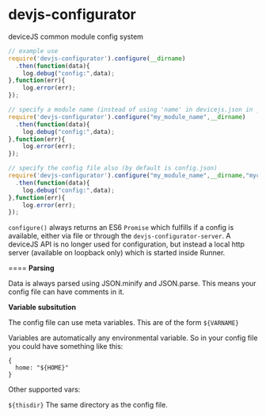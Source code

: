 # devjs-configurator
deviceJS common module config system

```javascript
// example use
require('devjs-configurator').configure(__dirname)
  .then(function(data){
    log.debug("config:",data);
},function(err){
    log.error(err);
});

// specify a module name (instead of using 'name' in devicejs.json in __dirname)
require('devjs-configurator').configure("my_module_name",__dirname)
  .then(function(data){
    log.debug("config:",data);
},function(err){
    log.error(err);
});

// specify the config file also (by default is config.json)
require('devjs-configurator').configure("my_module_name",__dirname,"myconfig.json")
  .then(function(data){
    log.debug("config:",data);
},function(err){
    log.error(err);
});
```

``configure()``
always returns an ES6 ``Promise`` which fulfills if a config is available, either via file or through the ``devjs-configurator-server``.  A deviceJS API is no longer used for configuration, but instead a local http server (available on loopback only) which is started inside Runner.

====
**Parsing**

Data is always parsed using JSON.minify and JSON.parse. This means your config file can have comments in it.

**Variable subsitution**

The config file can use meta variables. This are of the form ``${VARNAME}``

Variables are automatically any environmental variable. So in your config file you could have something like this:

```
{
  home: "${HOME}"
}
```

Other supported vars:

``${thisdir}`` The same directory as the config file.


